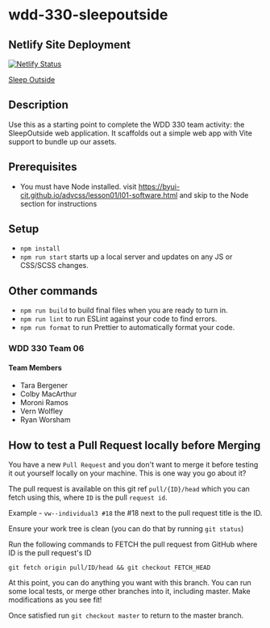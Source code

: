 # wdd-330-sleepoutside

## Netlify Site Deployment

[![Netlify Status](https://api.netlify.com/api/v1/badges/9532fc66-09b3-48e4-af05-f8ff026717ee/deploy-status)](https://app.netlify.com/sites/sleepoutside-wdd330-team06/deploys)

[Sleep Outside](https://sleepoutside-wdd330-team06.netlify.app/)

## Description

Use this as a starting point to complete the WDD 330 team activity: the SleepOutside web application. It scaffolds out a simple web app with Vite support to bundle up our assets.

## Prerequisites

- You must have Node installed. visit https://byui-cit.github.io/advcss/lesson01/l01-software.html and skip to the Node section for instructions

## Setup

- `npm install`
- `npm run start` starts up a local server and updates on any JS or CSS/SCSS changes.

## Other commands

- `npm run build` to build final files when you are ready to turn in.
- `npm run lint` to run ESLint against your code to find errors.
- `npm run format` to run Prettier to automatically format your code.

### WDD 330 Team 06

#### Team Members

- Tara Bergener
- Colby MacArthur
- Moroni Ramos
- Vern Wolfley
- Ryan Worsham

## How to test a Pull Request locally before Merging

You have a new `Pull Request` and you don't want to merge it before testing it out yourself locally on your machine. This is one way you go about it?

The pull request is available on this git ref `pull/{ID}/head` which you can fetch using this, where `ID` is the pull `request id`.

Example - `vw--individual3 #18`  the #18 next to the pull request title is the ID.

Ensure your work tree is clean (you can do that by running `git status`)

Run the following commands to FETCH the pull request from GitHub where ID is the pull request's ID

`git fetch origin pull/ID/head && git checkout FETCH_HEAD`

At this point, you can do anything you want with this branch. You can run some local tests, or merge other branches into it, including master. Make modifications as you see fit!

Once satisfied run `git checkout master` to return to the master branch.
